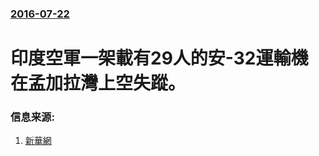 ### [2016-07-22](/news/2016/07/22/index.md)

##### 
# 印度空軍一架載有29人的安-32運輸機在孟加拉灣上空失蹤。 




### 信息来源:

1. [新華網](http://news.xinhuanet.com/world/2016-07/23/c_129171403.htm)
